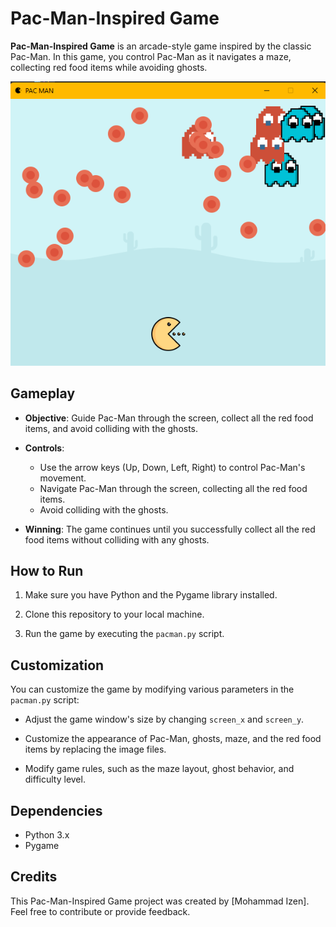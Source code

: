 # Pac-Man-Inspired Game

**Pac-Man-Inspired Game** is an arcade-style game inspired by the classic Pac-Man. In this game, you control Pac-Man as it navigates a maze, collecting red food items while avoiding ghosts.

![Pac-Man-Inspired Game Screenshot](screenshots/pacman.png)

## Gameplay

- **Objective**: Guide Pac-Man through the screen, collect all the red food items, and avoid colliding with the ghosts.

- **Controls**:
  - Use the arrow keys (Up, Down, Left, Right) to control Pac-Man's movement.
  - Navigate Pac-Man through the screen, collecting all the red food items.
  - Avoid colliding with the ghosts.

- **Winning**: The game continues until you successfully collect all the red food items without colliding with any ghosts.

## How to Run

1. Make sure you have Python and the Pygame library installed.

2. Clone this repository to your local machine.

3. Run the game by executing the `pacman.py` script.

## Customization

You can customize the game by modifying various parameters in the `pacman.py` script:

- Adjust the game window's size by changing `screen_x` and `screen_y`.

- Customize the appearance of Pac-Man, ghosts, maze, and the red food items by replacing the image files.

- Modify game rules, such as the maze layout, ghost behavior, and difficulty level.

## Dependencies

- Python 3.x
- Pygame

## Credits

This Pac-Man-Inspired Game project was created by [Mohammad Izen]. Feel free to contribute or provide feedback.


